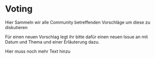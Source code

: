 # Voting
Hier Sammeln wir alle Community betreffenden Vorschläge um diese zu diskutieren

Für einen neuen Vorschlag legt ihr bitte dafür einen neuen Issue an mit Datum und Thema und einer Erläuterung dazu.

Hier muss noch mehr Text hinzu
